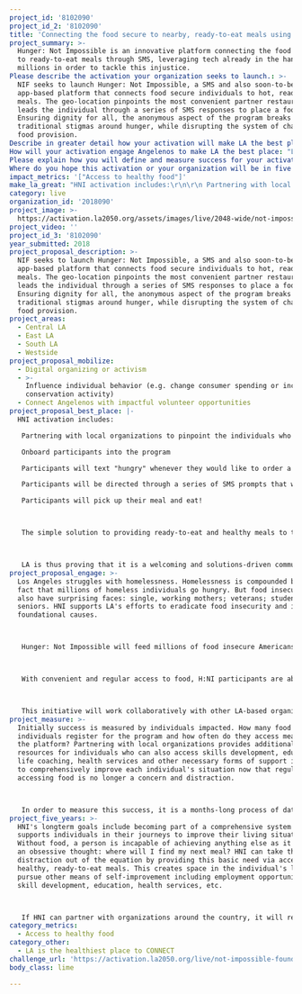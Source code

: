 ```yaml
---
project_id: '8102090'
project_id_2: '8102090'
title: 'Connecting the food secure to nearby, ready-to-eat meals using SMS'
project_summary: >-
  Hunger: Not Impossible is an innovative platform connecting the food Insecure
  to ready-to-eat meals through SMS, leveraging tech already in the hands of
  millions in order to tackle this injustice.
Please describe the activation your organization seeks to launch.: >-
  NIF seeks to launch Hunger: Not Impossible, a SMS and also soon-to-be
  app-based platform that connects food secure individuals to hot, ready-to-eat
  meals. The geo-location pinpoints the most convenient partner restaurants then
  leads the individual through a series of SMS responses to place a food order.
  Ensuring dignity for all, the anonymous aspect of the program breaks down
  traditional stigmas around hunger, while disrupting the system of charitable
  food provision.
Describe in greater detail how your activation will make LA the best place?: "HNI activation includes:\r\nPartnering with local organizations to pinpoint the individuals who can most benefit from the program.\r\nOnboard participants into the program\r\nParticipants will text \"hungry\" whenever they would like to order a meal (the number of meals / days will depend on budget and scale)\r\nParticipants will be directed through a series of SMS prompts that will build a food order at a participating restaurant that is nearby (geo-location technology selects the nearest locations)\r\nParticipants will pick up their meal and eat!\r\n\r\nThe simple solution to providing ready-to-eat and healthy meals to those struggling with food insecurity proves that Angelenos are concerned about their local communities and strive to discover innovative solutions for them. This program is human-centered and intends to work with a breadth of local organizations in order to provide a comprehensive program of self-development. Rather than be a \"hand out\" initiative, it is a hand-up approach to creating self-sufficiency in each and every Angeleno.\r\n\r\nLA is thus proving that it is a welcoming and solutions-driven community where each individual is valued and supported in his/her ambitions to lead a healthier, more fulfilling life that allows him/her to become a higher contributing member of the community. "
How will your activation engage Angelenos to make LA the best place: "Los Angeles struggles with homelessness. Homelessness is compounded by the fact that millions of homeless individuals go hungry. But food insecurity can also have surprising faces: single, working mothers; veterans; students; seniors. HNI supports LA's efforts to eradicate food insecurity and its foundational causes. \r\n\r\nHunger: Not Impossible will feed millions of food insecure Americans by leveraging a ubiquitous technology and mode of communication — cell phones and texting.\r\n\r\nWith convenient and regular access to food, H:NI participants are able to reinvest their time into strengthening the foundation of their lives, which ultimately disrupts the perpetual cycle of hunger.\r\n\r\nThis initiative will work collaboratively with other LA-based organizations working to end poverty and hunger in LA. Together, they will improve LA's reputation as being the homeless capital of the United States. It will show that Angelenos care about their communities and are actively discovering and utilizing breakthrough approaches to improving everyone's situation."
Please explain how you will define and measure success for your activation.: "Initially success is measured by individuals impacted. How many food insecure individuals register for the program and how often do they access meals via the platform? Partnering with local organizations provides additional resources for individuals who can also access skills development, education, life coaching, health services and other necessary forms of support in order to comprehensively improve each individual's situation now that regularly accessing food is no longer a concern and distraction.\r\n\r\nIn order to measure this success, it is a months-long process of data tracking--via the ordering platform--of individuals to understand increase in qualitative life components. Surveys provided to all participants at the beginning and end of the program will inform the success of the program."
Where do you hope this activation or your organization will be in five years?: "HNI's longterm goals include becoming part of a comprehensive system that supports individuals in their journeys to improve their living situation. Without food, a person is incapable of achieving anything else as it becomes an obsessive thought: where will I find my next meal? HNI can take this distraction out of the equation by providing this basic need via accessible, healthy, ready-to-eat meals. This creates space in the individual's live to pursue other means of self-improvement including employment opportunities, skill development, education, health services, etc. \r\n\r\nIf HNI can partner with organizations around the country, it will revolutionize the ability of NGOs and their communities to dramatically escalate and accelerate the work of each organization."
impact_metrics: '["Access to healthy food"]'
make_la_great: "HNI activation includes:\r\n\r\n Partnering with local organizations to pinpoint the individuals who can most benefit from the program.\r\n\r\n Onboard participants into the program\r\n\r\n Participants will text \"hungry\" whenever they would like to order a meal (the number of meals / days will depend on budget and scale)\r\n\r\n Participants will be directed through a series of SMS prompts that will build a food order at a participating restaurant that is nearby (geo-location technology selects the nearest locations)\r\n\r\n Participants will pick up their meal and eat!\r\n\r\n\r\n\r\n The simple solution to providing ready-to-eat and healthy meals to those struggling with food insecurity proves that Angelenos are concerned about their local communities and strive to discover innovative solutions for them. This program is human-centered and intends to work with a breadth of local organizations in order to provide a comprehensive program of self-development. Rather than be a \"hand out\" initiative, it is a hand-up approach to creating self-sufficiency in each and every Angeleno.\r\n\r\n\r\n\r\n LA is thus proving that it is a welcoming and solutions-driven community where each individual is valued and supported in his/her ambitions to lead a healthier, more fulfilling life that allows him/her to become a higher contributing member of the community."
category: live
organization_id: '2018090'
project_image: >-
  https://activation.la2050.org/assets/images/live/2048-wide/not-impossible-foundation.jpg
project_video: ''
project_id_3: '8102090'
year_submitted: 2018
project_proposal_description: >-
  NIF seeks to launch Hunger: Not Impossible, a SMS and also soon-to-be
  app-based platform that connects food secure individuals to hot, ready-to-eat
  meals. The geo-location pinpoints the most convenient partner restaurants then
  leads the individual through a series of SMS responses to place a food order.
  Ensuring dignity for all, the anonymous aspect of the program breaks down
  traditional stigmas around hunger, while disrupting the system of charitable
  food provision.
project_areas:
  - Central LA
  - East LA
  - South LA
  - Westside
project_proposal_mobilize:
  - Digital organizing or activism
  - >-
    Influence individual behavior (e.g. change consumer spending or increase
    conservation activity)
  - Connect Angelenos with impactful volunteer opportunities
project_proposal_best_place: |-
  HNI activation includes:

   Partnering with local organizations to pinpoint the individuals who can most benefit from the program.

   Onboard participants into the program

   Participants will text "hungry" whenever they would like to order a meal (the number of meals / days will depend on budget and scale)

   Participants will be directed through a series of SMS prompts that will build a food order at a participating restaurant that is nearby (geo-location technology selects the nearest locations)

   Participants will pick up their meal and eat!



   The simple solution to providing ready-to-eat and healthy meals to those struggling with food insecurity proves that Angelenos are concerned about their local communities and strive to discover innovative solutions for them. This program is human-centered and intends to work with a breadth of local organizations in order to provide a comprehensive program of self-development. Rather than be a "hand out" initiative, it is a hand-up approach to creating self-sufficiency in each and every Angeleno.



   LA is thus proving that it is a welcoming and solutions-driven community where each individual is valued and supported in his/her ambitions to lead a healthier, more fulfilling life that allows him/her to become a higher contributing member of the community.
project_proposal_engage: >-
  Los Angeles struggles with homelessness. Homelessness is compounded by the
  fact that millions of homeless individuals go hungry. But food insecurity can
  also have surprising faces: single, working mothers; veterans; students;
  seniors. HNI supports LA's efforts to eradicate food insecurity and its
  foundational causes.



   Hunger: Not Impossible will feed millions of food insecure Americans by leveraging a ubiquitous technology and mode of communication — cell phones and texting.



   With convenient and regular access to food, H:NI participants are able to reinvest their time into strengthening the foundation of their lives, which ultimately disrupts the perpetual cycle of hunger.



   This initiative will work collaboratively with other LA-based organizations working to end poverty and hunger in LA. Together, they will improve LA's reputation as being the homeless capital of the United States. It will show that Angelenos care about their communities and are actively discovering and utilizing breakthrough approaches to improving everyone's situation.
project_measure: >-
  Initially success is measured by individuals impacted. How many food insecure
  individuals register for the program and how often do they access meals via
  the platform? Partnering with local organizations provides additional
  resources for individuals who can also access skills development, education,
  life coaching, health services and other necessary forms of support in order
  to comprehensively improve each individual's situation now that regularly
  accessing food is no longer a concern and distraction.



   In order to measure this success, it is a months-long process of data tracking--via the ordering platform--of individuals to understand increase in qualitative life components. Surveys provided to all participants at the beginning and end of the program will inform the success of the program.
project_five_years: >-
  HNI's longterm goals include becoming part of a comprehensive system that
  supports individuals in their journeys to improve their living situation.
  Without food, a person is incapable of achieving anything else as it becomes
  an obsessive thought: where will I find my next meal? HNI can take this
  distraction out of the equation by providing this basic need via accessible,
  healthy, ready-to-eat meals. This creates space in the individual's live to
  pursue other means of self-improvement including employment opportunities,
  skill development, education, health services, etc.



   If HNI can partner with organizations around the country, it will revolutionize the ability of NGOs and their communities to dramatically escalate and accelerate the work of each organization.
category_metrics:
  - Access to healthy food
category_other:
  - LA is the healthiest place to CONNECT
challenge_url: 'https://activation.la2050.org/live/not-impossible-foundation/'
body_class: lime

---
```

